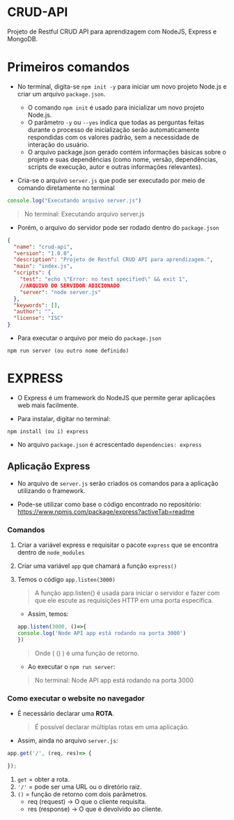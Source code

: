 # CRUD-API
Projeto de Restful CRUD API para aprendizagem com NodeJS, Express e MongoDB.

# Primeiros comandos


- No terminal, digita-se `npm init -y` para iniciar um novo projeto Node.js e criar um arquivo `package.json`.
    - O comando `npm init` é usado para inicializar um novo projeto Node.js.
    - O parâmetro `-y` ou `--yes` indica que todas as perguntas feitas durante o processo de inicialização serão automaticamente respondidas com os valores padrão, sem a necessidade de interação do usuário.
    - O arquivo package.json gerado contém informações básicas sobre o projeto e suas dependências (como nome, versão, dependências, scripts de execução, autor e outras informações relevantes). 

- Cria-se o arquivo `server.js` que pode ser executado por meio de comando diretamente no terminal
 ~~~javascript
console.log("Executando arquivo server.js")
 ~~~
> No terminal: Executando arquivo server.js

- Porém, o arquivo do servidor pode ser rodado dentro do `package.json`

~~~json
{
  "name": "crud-api",
  "version": "1.0.0",
  "description": "Projeto de Restful CRUD API para aprendizagem.",
  "main": "index.js",
  "scripts": {
    "test": "echo \"Error: no test specified\" && exit 1",
    //ARQUIVO DO SERVIDOR ADICIONADO
    "server": "node server.js"
  },
  "keywords": [],
  "author": "",
  "license": "ISC"
}
 ~~~
 - Para executar o arquivo por meio do `package.json`

~~~
npm run server (ou outro nome definido)
~~~

# EXPRESS
- O Express é um framework do NodeJS que permite gerar aplicações web mais facilmente.

- Para instalar, digitar no terminal:
~~~
npm install (ou i) express
~~~
- No arquivo `package.json` é acrescentado `dependencies: express`

## Aplicação Express

- No arquivo de `server.js` serão criados os comandos para a aplicação utilizando o framework.

- Pode-se utilizar como base o código encontrado no repositório: https://www.npmjs.com/package/express?activeTab=readme

### Comandos
1. Criar a variável express e requisitar o pacote `express` que se encontra dentro de `node_modules`

2. Criar uma variável `app` que chamará a função `express()`

3. Temos o código `app.listen(3000)`
    > A função app.listen() é usada para iniciar o servidor e fazer com que ele escute as requisições HTTP em uma porta específica.
    - Assim, temos: 
    ~~~javascript
    app.listen(3000, ()=>{
    console.log('Node API app está rodando na porta 3000')
    })
    ~~~
    > Onde ( () ) é uma função de retorno.
    - Ao executar o `npm run server`:
    > No terminal: Node API app está rodando na porta 3000

### Como executar o website no navegador
- É necessário declarar uma **ROTA**.
    > É possível declarar múltiplas rotas em uma aplicação.
- Assim, ainda no arquivo `server.js`:
~~~javascript
app.get('/', (req, res)=> {

});
~~~
1. `get` = obter a rota.
2. `'/'` = pode ser uma URL ou o diretório raiz.
3. `()` = função de retorno com dois parâmetros.
    - req (request) -> O que o cliente requisita.
    - res (response) -> O que é devolvido ao cliente.

    